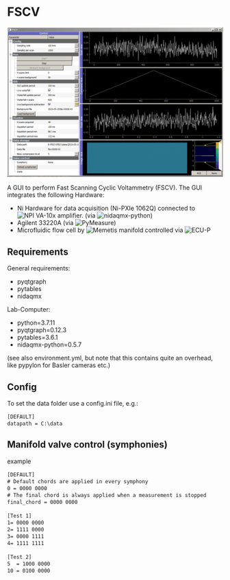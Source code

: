 # FSCV

![til](./fscv-gui.gif)

A GUI to perform Fast Scanning Cyclic Voltammetry (FSCV).
The GUI integrates the following Hardware:
  - Ni Hardware for data acquisition (Ni-PXIe 1062Q) connected to ![NPI VA-10x](https://www.npielectronic.com/product/va-10/) amplifier. (via ![nidaqmx-python](https://nidaqmx-python.readthedocs.io/en/latest/))
  - Agilent 33220A (via ![PyMeasure](https://pymeasure.readthedocs.io/en/latest/))
  - Microfluidic flow cell by ![Memetis manifold](https://www.memetis.com/) controlled via ![ECU-P](https://gitlab.com/memetis/ecu-p/python)

## Requirements
General requirements:
 - pyqtgraph
 - pytables
 - nidaqmx

Lab-Computer: 
 - python=3.7.11
 - pyqtgraph=0.12.3
 - pytables=3.6.1
 - nidaqmx-python=0.5.7

(see also environment.yml, but note that this contains quite an overhead, like pypylon for Basler cameras etc.)

## Config

To set the data folder use a config.ini file, e.g.:

```dosini
[DEFAULT]
datapath = C:\data
```

## Manifold valve control (symphonies)
example
```dosini
[DEFAULT]
# Default chords are applied in every symphony
0 = 0000 0000
# The final chord is always applied when a measurement is stopped
final_chord = 0000 0000

[Test 1]
1= 0000 0000
2= 1111 0000
3= 0000 1111
4= 1111 1111

[Test 2]
5  = 1000 0000
10 = 0100 0000
```


